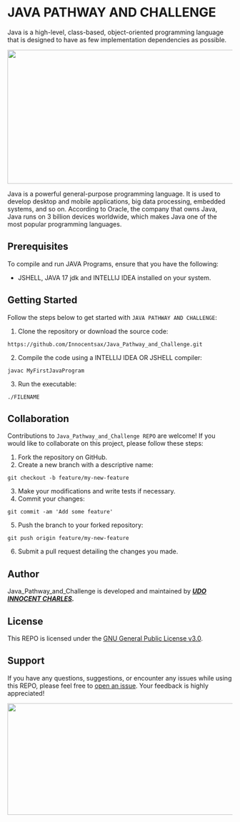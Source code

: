 # JAVA PATHWAY AND CHALLENGE

Java is a high-level, class-based, object-oriented programming language that is designed to have as few implementation dependencies as possible.

<img src="https://encrypted-tbn0.gstatic.com/images?q=tbn:ANd9GcRDfj2CO8GrB8UGMiXf6GXiLteJVxFpfG7bYQ&usqp=CAU" width="1200" height="300">

Java is a powerful general-purpose programming language. It is used to develop desktop and mobile applications, big data processing, embedded systems, and so on. According to Oracle, the company that owns Java,
Java runs on 3 billion devices worldwide, which makes Java one of the most popular programming languages.
## Prerequisites

To compile and run JAVA Programs, ensure that you have the following:

- JSHELL, JAVA 17 jdk and INTELLIJ IDEA installed on your system.

## Getting Started

Follow the steps below to get started with ```JAVA PATHWAY AND CHALLENGE```:

1. Clone the repository or download the source code:

```
https://github.com/Innocentsax/Java_Pathway_and_Challenge.git
```

2. Compile the code using a INTELLIJ IDEA OR JSHELL compiler:

```
javac MyFirstJavaProgram
```

3. Run the executable:

```
./FILENAME
```

## Collaboration

Contributions to ```Java_Pathway_and_Challenge REPO``` are welcome! If you would like to collaborate on this project, please follow these steps:

1. Fork the repository on GitHub.
2. Create a new branch with a descriptive name:
```
git checkout -b feature/my-new-feature
```
3. Make your modifications and write tests if necessary.
4. Commit your changes:
```
git commit -am 'Add some feature'
```
5. Push the branch to your forked repository:
```
git push origin feature/my-new-feature
```
6. Submit a pull request detailing the changes you made.

## Author

Java_Pathway_and_Challenge is developed and maintained by ___[UDO INNOCENT CHARLES](https://github.com/Innocentsax).___

## License

This REPO is licensed under the [GNU General Public License v3.0](LICENSE).


## Support

If you have any questions, suggestions, or encounter any issues while using this REPO, please feel free to [open an issue](https://github.com/Innocentsax/Java_Pathway_and_Challenge/issues). Your feedback is highly appreciated! 

<img src="https://encrypted-tbn0.gstatic.com/images?q=tbn:ANd9GcSZWwZb5VDw5iXgxaRPMCfoK95lk7P4YW-uCA&usqp=CAU" width="1200" height="250">
